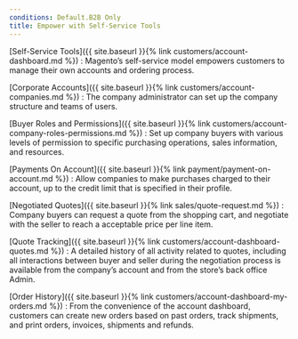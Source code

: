 ```yaml
---
conditions: Default.B2B Only
title: Empower with Self-Service Tools
---
```


[Self-Service Tools]({{ site.baseurl }}{% link customers/account-dashboard.md %})
:  Magento’s self-service model empowers customers to manage their own accounts and ordering process.

[Corporate Accounts]({{ site.baseurl }}{% link customers/account-companies.md %})
:  The company administrator can set up the company structure and teams of users.

[Buyer Roles and Permissions]({{ site.baseurl }}{% link customers/account-company-roles-permissions.md %})
:  Set up company buyers with various levels of permission to specific purchasing operations, sales information, and resources.

[Payments On Account]({{ site.baseurl }}{% link payment/payment-on-account.md %})
:  Allow companies to make purchases charged to their account, up to the credit limit that is specified in their profile.

[Negotiated Quotes]({{ site.baseurl }}{% link sales/quote-request.md %})
:  Company buyers can request a quote from the shopping cart, and negotiate with the seller to reach a acceptable price per line item.

[Quote Tracking]({{ site.baseurl }}{% link customers/account-dashboard-quotes.md %})
:  A detailed history of all activity related to quotes, including all interactions between buyer and seller during the negotiation process is available from the company’s account and from the store’s back office Admin.

[Order History]({{ site.baseurl }}{% link customers/account-dashboard-my-orders.md %})
:  From the convenience of the account dashboard, customers can create new orders based on past orders, track shipments, and print orders, invoices, shipments and refunds.
